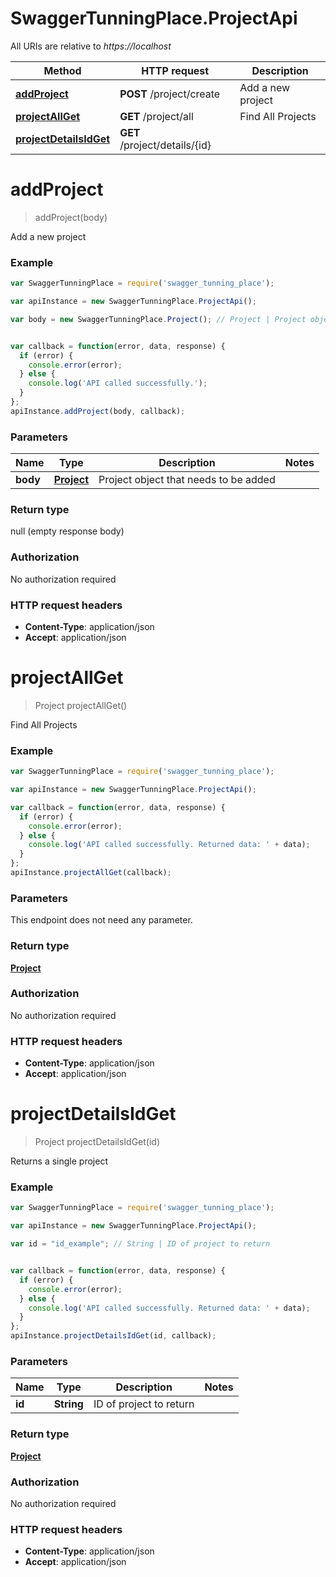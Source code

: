 # SwaggerTunningPlace.ProjectApi

All URIs are relative to *https://localhost*

Method | HTTP request | Description
------------- | ------------- | -------------
[**addProject**](ProjectApi.md#addProject) | **POST** /project/create | Add a new project
[**projectAllGet**](ProjectApi.md#projectAllGet) | **GET** /project/all | Find All Projects
[**projectDetailsIdGet**](ProjectApi.md#projectDetailsIdGet) | **GET** /project/details/{id} | 


<a name="addProject"></a>
# **addProject**
> addProject(body)

Add a new project



### Example
```javascript
var SwaggerTunningPlace = require('swagger_tunning_place');

var apiInstance = new SwaggerTunningPlace.ProjectApi();

var body = new SwaggerTunningPlace.Project(); // Project | Project object that needs to be added


var callback = function(error, data, response) {
  if (error) {
    console.error(error);
  } else {
    console.log('API called successfully.');
  }
};
apiInstance.addProject(body, callback);
```

### Parameters

Name | Type | Description  | Notes
------------- | ------------- | ------------- | -------------
 **body** | [**Project**](Project.md)| Project object that needs to be added | 

### Return type

null (empty response body)

### Authorization

No authorization required

### HTTP request headers

 - **Content-Type**: application/json
 - **Accept**: application/json

<a name="projectAllGet"></a>
# **projectAllGet**
> Project projectAllGet()

Find All Projects

### Example
```javascript
var SwaggerTunningPlace = require('swagger_tunning_place');

var apiInstance = new SwaggerTunningPlace.ProjectApi();

var callback = function(error, data, response) {
  if (error) {
    console.error(error);
  } else {
    console.log('API called successfully. Returned data: ' + data);
  }
};
apiInstance.projectAllGet(callback);
```

### Parameters
This endpoint does not need any parameter.

### Return type

[**Project**](Project.md)

### Authorization

No authorization required

### HTTP request headers

 - **Content-Type**: application/json
 - **Accept**: application/json

<a name="projectDetailsIdGet"></a>
# **projectDetailsIdGet**
> Project projectDetailsIdGet(id)



Returns a single project

### Example
```javascript
var SwaggerTunningPlace = require('swagger_tunning_place');

var apiInstance = new SwaggerTunningPlace.ProjectApi();

var id = "id_example"; // String | ID of project to return


var callback = function(error, data, response) {
  if (error) {
    console.error(error);
  } else {
    console.log('API called successfully. Returned data: ' + data);
  }
};
apiInstance.projectDetailsIdGet(id, callback);
```

### Parameters

Name | Type | Description  | Notes
------------- | ------------- | ------------- | -------------
 **id** | **String**| ID of project to return | 

### Return type

[**Project**](Project.md)

### Authorization

No authorization required

### HTTP request headers

 - **Content-Type**: application/json
 - **Accept**: application/json


